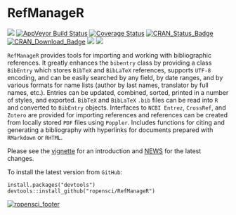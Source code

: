 RefManageR
========
[![](https://travis-ci.org/ropensci/RefManageR.svg?branch=master)](https://travis-ci.org/ropensci/RefManageR/)
[![AppVeyor Build Status](http://ci.appveyor.com/api/projects/status/github/ropensci/RefManageR?branch=master&svg=true)](http://ci.appveyor.com/project/ropensci/RefManageR)
[![Coverage Status](https://coveralls.io/repos/ropensci/RefManageR/badge.svg?branch=master)](https://coveralls.io/r/ropensci/RefManageR?branch=master)
[![CRAN_Status_Badge](http://www.r-pkg.org/badges/version/RefManageR)](https://cran.r-project.org/package=RefManageR)
[![CRAN_Download_Badge](http://cranlogs.r-pkg.org/badges/RefManageR)](https://cran.r-project.org/package=RefManageR)
[![](https://ropensci.org/badges/120_status.svg)](https://github.com/ropensci/onboarding/issues/120)
[![](https://zenodo.org/badge/DOI/10.5281/zenodo.835547.svg)](https://github.com/openjournals/joss-reviews/issues/269)

`RefManageR` provides tools for importing and working with
bibliographic references.  It greatly enhances the `bibentry` class by
providing a class `BibEntry` which stores `BibTeX` and `BibLaTeX` references,
supports `UTF-8` encoding, and can be easily searched by any field, by date
ranges, and by various formats for name lists (author by last names,
translator by full names, etc.). Entries can be updated, combined, sorted,
printed in a number of styles, and exported. `BibTeX` and `BibLaTeX` `.bib` files
can be read into `R` and converted to `BibEntry` objects.  Interfaces to
`NCBI Entrez`, `CrossRef`, and `Zotero` are provided for importing references and
references can be created from locally stored `PDF` files using `Poppler`.  Includes
functions for citing and generating a bibliography with hyperlinks for
documents prepared with `RMarkdown` or `RHTML`.

Please see the [vignette](https://arxiv.org/pdf/1403.2036v1)
for an introduction and [NEWS](https://github.com/ropensci/RefManageR/blob/master/inst/NEWS.md)
for the latest changes.

To install the latest version from `GitHub`:

```
install.packages("devtools")
devtools::install_github("ropensci/RefManageR")
```
[![ropensci_footer](https://ropensci.org/public_images/ropensci_footer.png)](https://ropensci.org)
